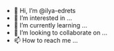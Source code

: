 - 👋 Hi, I’m @ilya-edrets
- 👀 I’m interested in ...
- 🌱 I’m currently learning ...
- 💞️ I’m looking to collaborate on ...
- 📫 How to reach me ...

<!---
ilya-edrets/ilya-edrets is a ✨ special ✨ repository because its `README.md` (this file) appears on your GitHub profile.
You can click the Preview link to take a look at your changes.
--->

